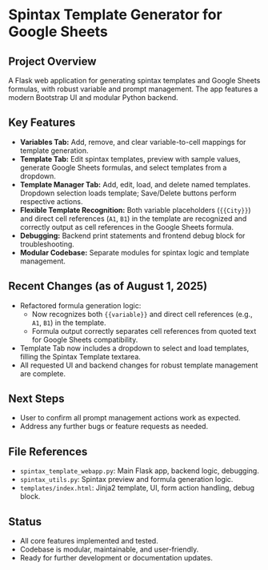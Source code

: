 # Spintax Template Generator for Google Sheets

## Project Overview
A Flask web application for generating spintax templates and Google Sheets formulas, with robust variable and prompt management. The app features a modern Bootstrap UI and modular Python backend.

## Key Features
- **Variables Tab:** Add, remove, and clear variable-to-cell mappings for template generation.
- **Template Tab:** Edit spintax templates, preview with sample values, generate Google Sheets formulas, and select templates from a dropdown.
- **Template Manager Tab:** Add, edit, load, and delete named templates. Dropdown selection loads template; Save/Delete buttons perform respective actions.
- **Flexible Template Recognition:** Both variable placeholders (`{{City}}`) and direct cell references (`A1`, `B1`) in the template are recognized and correctly output as cell references in the Google Sheets formula.
- **Debugging:** Backend print statements and frontend debug block for troubleshooting.
- **Modular Codebase:** Separate modules for spintax logic and template management.

## Recent Changes (as of August 1, 2025)
- Refactored formula generation logic:
  - Now recognizes both `{{variable}}` and direct cell references (e.g., `A1`, `B1`) in the template.
  - Formula output correctly separates cell references from quoted text for Google Sheets compatibility.
- Template Tab now includes a dropdown to select and load templates, filling the Spintax Template textarea.
- All requested UI and backend changes for robust template management are complete.

## Next Steps
- User to confirm all prompt management actions work as expected.
- Address any further bugs or feature requests as needed.

## File References
- `spintax_template_webapp.py`: Main Flask app, backend logic, debugging.
- `spintax_utils.py`: Spintax preview and formula generation logic.
- `templates/index.html`: Jinja2 template, UI, form action handling, debug block.

## Status
- All core features implemented and tested.
- Codebase is modular, maintainable, and user-friendly.
- Ready for further development or documentation updates.
